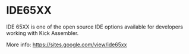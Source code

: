 # IDE65XX
IDE 65XX is one of the open source IDE options available for developers working with Kick Assembler.

More info: https://sites.google.com/view/ide65xx

